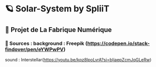 # 🪐 Solar-System by SpliiT 
## 🏫 Projet de La Fabrique Numérique 
### 🔗 Sources : background : Freepik (https://codepen.io/stack-findover/pen/eYWPwPV) 
sound : Interstellar(https://youtu.be/kpz8lpoLvrA?si=bIjaepZcmJqGLeRw)
